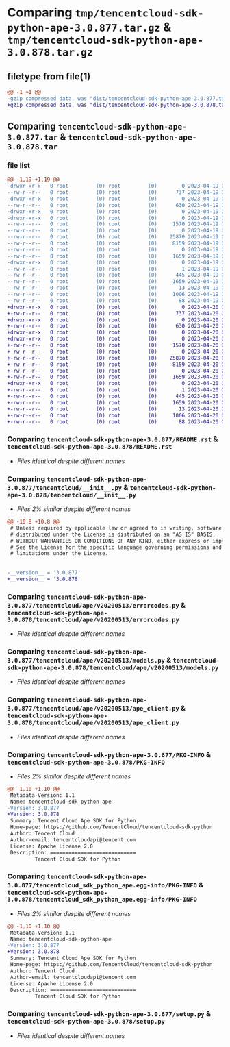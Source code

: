 # Comparing `tmp/tencentcloud-sdk-python-ape-3.0.877.tar.gz` & `tmp/tencentcloud-sdk-python-ape-3.0.878.tar.gz`

## filetype from file(1)

```diff
@@ -1 +1 @@
-gzip compressed data, was "dist/tencentcloud-sdk-python-ape-3.0.877.tar", last modified: Wed Apr 19 08:58:45 2023, max compression
+gzip compressed data, was "dist/tencentcloud-sdk-python-ape-3.0.878.tar", last modified: Thu Apr 20 00:18:01 2023, max compression
```

## Comparing `tencentcloud-sdk-python-ape-3.0.877.tar` & `tencentcloud-sdk-python-ape-3.0.878.tar`

### file list

```diff
@@ -1,19 +1,19 @@
-drwxr-xr-x   0 root         (0) root         (0)        0 2023-04-19 08:58:45.000000 tencentcloud-sdk-python-ape-3.0.877/
--rw-r--r--   0 root         (0) root         (0)      737 2023-04-19 08:58:45.000000 tencentcloud-sdk-python-ape-3.0.877/README.rst
-drwxr-xr-x   0 root         (0) root         (0)        0 2023-04-19 08:58:45.000000 tencentcloud-sdk-python-ape-3.0.877/tencentcloud/
--rw-r--r--   0 root         (0) root         (0)      630 2023-04-19 08:58:45.000000 tencentcloud-sdk-python-ape-3.0.877/tencentcloud/__init__.py
-drwxr-xr-x   0 root         (0) root         (0)        0 2023-04-19 08:58:45.000000 tencentcloud-sdk-python-ape-3.0.877/tencentcloud/ape/
-drwxr-xr-x   0 root         (0) root         (0)        0 2023-04-19 08:58:45.000000 tencentcloud-sdk-python-ape-3.0.877/tencentcloud/ape/v20200513/
--rw-r--r--   0 root         (0) root         (0)     1570 2023-04-19 08:58:45.000000 tencentcloud-sdk-python-ape-3.0.877/tencentcloud/ape/v20200513/errorcodes.py
--rw-r--r--   0 root         (0) root         (0)        0 2023-04-19 08:58:45.000000 tencentcloud-sdk-python-ape-3.0.877/tencentcloud/ape/v20200513/__init__.py
--rw-r--r--   0 root         (0) root         (0)    25870 2023-04-19 08:58:45.000000 tencentcloud-sdk-python-ape-3.0.877/tencentcloud/ape/v20200513/models.py
--rw-r--r--   0 root         (0) root         (0)     8159 2023-04-19 08:58:45.000000 tencentcloud-sdk-python-ape-3.0.877/tencentcloud/ape/v20200513/ape_client.py
--rw-r--r--   0 root         (0) root         (0)        0 2023-04-19 08:58:45.000000 tencentcloud-sdk-python-ape-3.0.877/tencentcloud/ape/__init__.py
--rw-r--r--   0 root         (0) root         (0)     1659 2023-04-19 08:58:45.000000 tencentcloud-sdk-python-ape-3.0.877/PKG-INFO
-drwxr-xr-x   0 root         (0) root         (0)        0 2023-04-19 08:58:45.000000 tencentcloud-sdk-python-ape-3.0.877/tencentcloud_sdk_python_ape.egg-info/
--rw-r--r--   0 root         (0) root         (0)        1 2023-04-19 08:58:45.000000 tencentcloud-sdk-python-ape-3.0.877/tencentcloud_sdk_python_ape.egg-info/dependency_links.txt
--rw-r--r--   0 root         (0) root         (0)      445 2023-04-19 08:58:45.000000 tencentcloud-sdk-python-ape-3.0.877/tencentcloud_sdk_python_ape.egg-info/SOURCES.txt
--rw-r--r--   0 root         (0) root         (0)     1659 2023-04-19 08:58:45.000000 tencentcloud-sdk-python-ape-3.0.877/tencentcloud_sdk_python_ape.egg-info/PKG-INFO
--rw-r--r--   0 root         (0) root         (0)       13 2023-04-19 08:58:45.000000 tencentcloud-sdk-python-ape-3.0.877/tencentcloud_sdk_python_ape.egg-info/top_level.txt
--rw-r--r--   0 root         (0) root         (0)     1006 2023-04-19 08:58:45.000000 tencentcloud-sdk-python-ape-3.0.877/setup.py
--rw-r--r--   0 root         (0) root         (0)       88 2023-04-19 08:58:45.000000 tencentcloud-sdk-python-ape-3.0.877/setup.cfg
+drwxr-xr-x   0 root         (0) root         (0)        0 2023-04-20 00:18:01.000000 tencentcloud-sdk-python-ape-3.0.878/
+-rw-r--r--   0 root         (0) root         (0)      737 2023-04-20 00:18:01.000000 tencentcloud-sdk-python-ape-3.0.878/README.rst
+drwxr-xr-x   0 root         (0) root         (0)        0 2023-04-20 00:18:01.000000 tencentcloud-sdk-python-ape-3.0.878/tencentcloud/
+-rw-r--r--   0 root         (0) root         (0)      630 2023-04-20 00:18:01.000000 tencentcloud-sdk-python-ape-3.0.878/tencentcloud/__init__.py
+drwxr-xr-x   0 root         (0) root         (0)        0 2023-04-20 00:18:01.000000 tencentcloud-sdk-python-ape-3.0.878/tencentcloud/ape/
+drwxr-xr-x   0 root         (0) root         (0)        0 2023-04-20 00:18:01.000000 tencentcloud-sdk-python-ape-3.0.878/tencentcloud/ape/v20200513/
+-rw-r--r--   0 root         (0) root         (0)     1570 2023-04-20 00:18:01.000000 tencentcloud-sdk-python-ape-3.0.878/tencentcloud/ape/v20200513/errorcodes.py
+-rw-r--r--   0 root         (0) root         (0)        0 2023-04-20 00:18:01.000000 tencentcloud-sdk-python-ape-3.0.878/tencentcloud/ape/v20200513/__init__.py
+-rw-r--r--   0 root         (0) root         (0)    25870 2023-04-20 00:18:01.000000 tencentcloud-sdk-python-ape-3.0.878/tencentcloud/ape/v20200513/models.py
+-rw-r--r--   0 root         (0) root         (0)     8159 2023-04-20 00:18:01.000000 tencentcloud-sdk-python-ape-3.0.878/tencentcloud/ape/v20200513/ape_client.py
+-rw-r--r--   0 root         (0) root         (0)        0 2023-04-20 00:18:01.000000 tencentcloud-sdk-python-ape-3.0.878/tencentcloud/ape/__init__.py
+-rw-r--r--   0 root         (0) root         (0)     1659 2023-04-20 00:18:01.000000 tencentcloud-sdk-python-ape-3.0.878/PKG-INFO
+drwxr-xr-x   0 root         (0) root         (0)        0 2023-04-20 00:18:01.000000 tencentcloud-sdk-python-ape-3.0.878/tencentcloud_sdk_python_ape.egg-info/
+-rw-r--r--   0 root         (0) root         (0)        1 2023-04-20 00:18:01.000000 tencentcloud-sdk-python-ape-3.0.878/tencentcloud_sdk_python_ape.egg-info/dependency_links.txt
+-rw-r--r--   0 root         (0) root         (0)      445 2023-04-20 00:18:01.000000 tencentcloud-sdk-python-ape-3.0.878/tencentcloud_sdk_python_ape.egg-info/SOURCES.txt
+-rw-r--r--   0 root         (0) root         (0)     1659 2023-04-20 00:18:01.000000 tencentcloud-sdk-python-ape-3.0.878/tencentcloud_sdk_python_ape.egg-info/PKG-INFO
+-rw-r--r--   0 root         (0) root         (0)       13 2023-04-20 00:18:01.000000 tencentcloud-sdk-python-ape-3.0.878/tencentcloud_sdk_python_ape.egg-info/top_level.txt
+-rw-r--r--   0 root         (0) root         (0)     1006 2023-04-20 00:18:01.000000 tencentcloud-sdk-python-ape-3.0.878/setup.py
+-rw-r--r--   0 root         (0) root         (0)       88 2023-04-20 00:18:01.000000 tencentcloud-sdk-python-ape-3.0.878/setup.cfg
```

### Comparing `tencentcloud-sdk-python-ape-3.0.877/README.rst` & `tencentcloud-sdk-python-ape-3.0.878/README.rst`

 * *Files identical despite different names*

### Comparing `tencentcloud-sdk-python-ape-3.0.877/tencentcloud/__init__.py` & `tencentcloud-sdk-python-ape-3.0.878/tencentcloud/__init__.py`

 * *Files 2% similar despite different names*

```diff
@@ -10,8 +10,8 @@
 # Unless required by applicable law or agreed to in writing, software
 # distributed under the License is distributed on an "AS IS" BASIS,
 # WITHOUT WARRANTIES OR CONDITIONS OF ANY KIND, either express or implied.
 # See the License for the specific language governing permissions and
 # limitations under the License.
 
 
-__version__ = '3.0.877'
+__version__ = '3.0.878'
```

### Comparing `tencentcloud-sdk-python-ape-3.0.877/tencentcloud/ape/v20200513/errorcodes.py` & `tencentcloud-sdk-python-ape-3.0.878/tencentcloud/ape/v20200513/errorcodes.py`

 * *Files identical despite different names*

### Comparing `tencentcloud-sdk-python-ape-3.0.877/tencentcloud/ape/v20200513/models.py` & `tencentcloud-sdk-python-ape-3.0.878/tencentcloud/ape/v20200513/models.py`

 * *Files identical despite different names*

### Comparing `tencentcloud-sdk-python-ape-3.0.877/tencentcloud/ape/v20200513/ape_client.py` & `tencentcloud-sdk-python-ape-3.0.878/tencentcloud/ape/v20200513/ape_client.py`

 * *Files identical despite different names*

### Comparing `tencentcloud-sdk-python-ape-3.0.877/PKG-INFO` & `tencentcloud-sdk-python-ape-3.0.878/PKG-INFO`

 * *Files 2% similar despite different names*

```diff
@@ -1,10 +1,10 @@
 Metadata-Version: 1.1
 Name: tencentcloud-sdk-python-ape
-Version: 3.0.877
+Version: 3.0.878
 Summary: Tencent Cloud Ape SDK for Python
 Home-page: https://github.com/TencentCloud/tencentcloud-sdk-python
 Author: Tencent Cloud
 Author-email: tencentcloudapi@tencent.com
 License: Apache License 2.0
 Description: ============================
         Tencent Cloud SDK for Python
```

### Comparing `tencentcloud-sdk-python-ape-3.0.877/tencentcloud_sdk_python_ape.egg-info/PKG-INFO` & `tencentcloud-sdk-python-ape-3.0.878/tencentcloud_sdk_python_ape.egg-info/PKG-INFO`

 * *Files 2% similar despite different names*

```diff
@@ -1,10 +1,10 @@
 Metadata-Version: 1.1
 Name: tencentcloud-sdk-python-ape
-Version: 3.0.877
+Version: 3.0.878
 Summary: Tencent Cloud Ape SDK for Python
 Home-page: https://github.com/TencentCloud/tencentcloud-sdk-python
 Author: Tencent Cloud
 Author-email: tencentcloudapi@tencent.com
 License: Apache License 2.0
 Description: ============================
         Tencent Cloud SDK for Python
```

### Comparing `tencentcloud-sdk-python-ape-3.0.877/setup.py` & `tencentcloud-sdk-python-ape-3.0.878/setup.py`

 * *Files identical despite different names*

